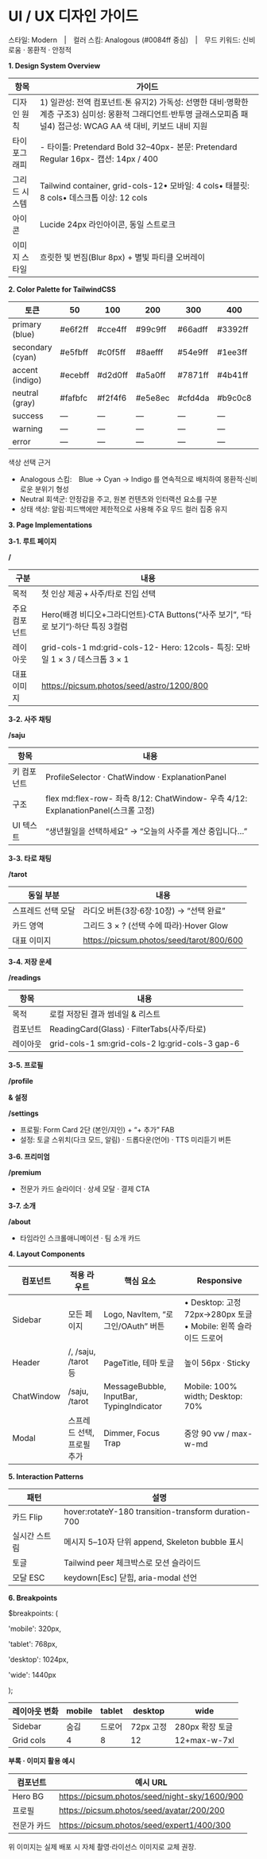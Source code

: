 # **UI / UX 디자인 가이드**

스타일: Modern | 컬러 스킴: Analogous (#0084ff 중심) | 무드 키워드: 신비로움 · 몽환적 · 안정적

**1. Design System Overview**

| **항목** | **가이드** |
| --- | --- |
| 디자인 원칙 | 1) 일관성: 전역 컴포넌트·톤 유지2) 가독성: 선명한 대비·명확한 계층 구조3) 심미성: 몽환적 그래디언트·반투명 글래스모피즘 패널4) 접근성: WCAG AA 색 대비, 키보드 내비 지원 |
| 타이포그래피 | - 타이틀: Pretendard Bold 32–40px- 본문: Pretendard Regular 16px- 캡션: 14px / 400 |
| 그리드 시스템 | Tailwind container, grid-cols-12• 모바일: 4 cols• 태블릿: 8 cols• 데스크톱 이상: 12 cols |
| 아이콘 | Lucide 24px 라인아이콘, 동일 스트로크 |
| 이미지 스타일 | 흐릿한 빛 번짐(Blur 8px) + 별빛 파티클 오버레이 |

**2. Color Palette for TailwindCSS**

| **토큰** | **50** | **100** | **200** | **300** | **400** | **500** | **600** | **700** | **800** | **900** |
| --- | --- | --- | --- | --- | --- | --- | --- | --- | --- | --- |
| primary (blue) | #e6f2ff | #cce4ff | #99c9ff | #66adff | #3392ff | #0084ff | #0076e6 | #0068cc | #005bb3 | #004d99 |
| secondary (cyan) | #e5fbff | #c0f5ff | #8aefff | #54e9ff | #1ee3ff | #00c8ff | #00b4e6 | #009fcc | #008ab3 | #007699 |
| accent (indigo) | #ecebff | #d2d0ff | #a5a0ff | #7871ff | #4b41ff | #3334ff | #2d2ee6 | #2728cc | #2121b3 | #1b1b99 |
| neutral (gray) | #fafbfc | #f2f4f6 | #e5e8ec | #cfd4da | #b9c0c8 | #a3acb6 | #8e98a3 | #78828e | #626c79 | #4c5664 |
| success | — | — | — | — | — | #12b76a | — | — | — | — |
| warning | — | — | — | — | — | #f79009 | — | — | — | — |
| error | — | — | — | — | — | #f04438 | — | — | — | — |

색상 선택 근거

- Analogous 스킴: Blue → Cyan → Indigo 를 연속적으로 배치하여 몽환적·신비로운 분위기 형성
- Neutral 회색군: 안정감을 주고, 원본 컨텐츠와 인터랙션 요소를 구분
- 상태 색상: 알림·피드백에만 제한적으로 사용해 주요 무드 컬러 집중 유지

**3. Page Implementations**

**3-1. 루트 페이지**

**/**

| **구분** | **내용** |
| --- | --- |
| 목적 | 첫 인상 제공 + 사주/타로 진입 선택 |
| 주요 컴포넌트 | Hero(배경 비디오+그라디언트)·CTA Buttons(“사주 보기”, “타로 보기”)·하단 특징 3컬럼 |
| 레이아웃 | grid-cols-1 md:grid-cols-12- Hero: 12cols- 특징: 모바일 1 × 3 / 데스크톱 3 × 1 |
| 대표 이미지 | https://picsum.photos/seed/astro/1200/800 |

**3-2. 사주 채팅**

**/saju**

| **항목** | **내용** |
| --- | --- |
| 키 컴포넌트 | ProfileSelector · ChatWindow · ExplanationPanel |
| 구조 | flex md:flex-row- 좌측 8/12: ChatWindow- 우측 4/12: ExplanationPanel(스크롤 고정) |
| UI 텍스트 | “생년월일을 선택하세요” → “오늘의 사주를 계산 중입니다…” |

**3-3. 타로 채팅**

**/tarot**

| **동일 부분** | **내용** |
| --- | --- |
| 스프레드 선택 모달 | 라디오 버튼(3장·6장·10장) → “선택 완료” |
| 카드 영역 | 그리드 3 × ? (선택 수에 따라)·Hover Glow |
| 대표 이미지 | https://picsum.photos/seed/tarot/800/600 |

**3-4. 저장 운세**

**/readings**

| **항목** | **내용** |
| --- | --- |
| 목적 | 로컬 저장된 결과 썸네일 & 리스트 |
| 컴포넌트 | ReadingCard(Glass) · FilterTabs(사주/타로) |
| 레이아웃 | grid-cols-1 sm:grid-cols-2 lg:grid-cols-3 gap-6 |

**3-5. 프로필**

**/profile**

**& 설정**

**/settings**

- 프로필: Form Card 2단 (본인/지인) + “+ 추가” FAB
- 설정: 토글 스위치(다크 모드, 알림) · 드롭다운(언어) · TTS 미리듣기 버튼

**3-6. 프리미엄**

**/premium**

- 전문가 카드 슬라이더 · 상세 모달 · 결제 CTA

**3-7. 소개**

**/about**

- 타임라인 스크롤애니메이션 · 팀 소개 카드

**4. Layout Components**

| **컴포넌트** | **적용 라우트** | **핵심 요소** | **Responsive** |
| --- | --- | --- | --- |
| Sidebar | 모든 페이지 | Logo, NavItem, “로그인/OAuth” 버튼 | • Desktop: 고정 72px→280px 토글• Mobile: 왼쪽 슬라이드 드로어 |
| Header | /, /saju, /tarot 등 | PageTitle, 테마 토글 | 높이 56px · Sticky |
| ChatWindow | /saju, /tarot | MessageBubble, InputBar, TypingIndicator | Mobile: 100% width; Desktop: 70% |
| Modal | 스프레드 선택, 프로필 추가 | Dimmer, Focus Trap | 중앙 90 vw / max-w-md |

**5. Interaction Patterns**

| **패턴** | **설명** |
| --- | --- |
| 카드 Flip | hover:rotateY-180 transition-transform duration-700 |
| 실시간 스트림 | 메시지 5–10자 단위 append, Skeleton bubble 표시 |
| 토글 | Tailwind peer 체크박스로 모션 슬라이드 |
| 모달 ESC | keydown[Esc] 닫힘, aria-modal 선언 |

**6. Breakpoints**

$breakpoints: (

'mobile': 320px,

'tablet': 768px,

'desktop': 1024px,

'wide': 1440px

);

| **레이아웃 변화** | **mobile** | **tablet** | **desktop** | **wide** |
| --- | --- | --- | --- | --- |
| Sidebar | 숨김 | 드로어 | 72px 고정 | 280px 확장 토글 |
| Grid cols | 4 | 8 | 12 | 12+max-w-7xl |

**부록 · 이미지 활용 예시**

| **컴포넌트** | **예시 URL** |
| --- | --- |
| Hero BG | https://picsum.photos/seed/night-sky/1600/900 |
| 프로필 | https://picsum.photos/seed/avatar/200/200 |
| 전문가 카드 | https://picsum.photos/seed/expert1/400/300 |

위 이미지는 실제 배포 시 자체 촬영·라이선스 이미지로 교체 권장.